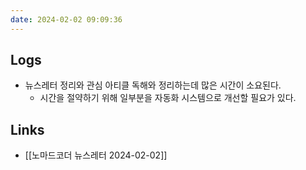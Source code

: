 ```yaml
---
date: 2024-02-02 09:09:36
---
```


## Logs
- 뉴스레터 정리와 관심 아티클 독해와 정리하는데 많은 시간이 소요된다.
	- 시간을 절약하기 위해 일부분을 자동화 시스템으로 개선할 필요가 있다.

## Links
- [[노마드코더 뉴스레터 2024-02-02]]
